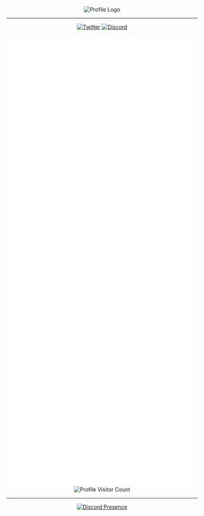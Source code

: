 <div align="center">
  <img src="https://orhun.dev/img/crow.png" width="100" alt="Profile Logo">
<hr>
  
  [![Twitter](https://img.shields.io/badge/-@getoit__-313131?style=for-the-badge&labelColor=313131&logo=twitter&logoColor=white&color=1DA1F2)](https://x.com/4levyz)
  [![Discord](https://img.shields.io/badge/-@getoits-313131?style=for-the-badge&labelColor=313131&logo=discord&logoColor=white&color=5865F2)](https://discord.com/users/874898422233178142)
</div>

<div align="center">
  <img src="https://raw.githubusercontent.com/getoit/github-stats/master/generated/overview.svg#gh-dark-mode-only" alt="GitHub Stats Dark Mode">
  <img src="https://raw.githubusercontent.com/getoit/github-stats/master/generated/overview.svg#gh-light-mode-only" alt="GitHub Stats Light Mode">
  <img src="https://raw.githubusercontent.com/getoit/github-stats/master/generated/languages.svg#gh-dark-mode-only" alt="Top Languages Dark Mode">
  <img src="https://raw.githubusercontent.com/getoit/github-stats/master/generated/languages.svg#gh-light-mode-only" alt="Top Languages Light Mode">
</div>

<div align="center">
  <img src="https://count.getloli.com/@4levy?name=4levy&theme=booru-qualityhentais" alt="Profile Visitor Count">
</div>

---

<div align="center">
  <a href="https://discord.com/users/353639776609632256">
    <img src="https://lanyard-profile-readme.vercel.app/api/353639776609632256?theme=light&bg=809ecf&animated=true&hideDiscrim=true&borderRadius=30px&idleMessage=Currently%20taking%20a%20break%20from%20the%20keyboard..." alt="Discord Presence">
  </a>
</div>

</div>
